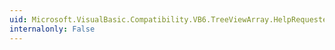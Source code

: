 ```yaml
---
uid: Microsoft.VisualBasic.Compatibility.VB6.TreeViewArray.HelpRequested
internalonly: False
---
```

